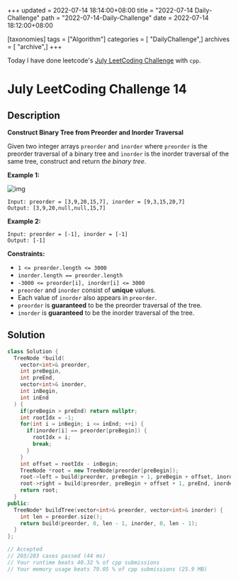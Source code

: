 +++
updated = 2022-07-14 18:14:00+08:00
title = "2022-07-14 Daily-Challenge"
path = "2022-07-14-Daily-Challenge"
date = 2022-07-14 18:12:00+08:00

[taxonomies]
tags = ["Algorithm"]
categories = [ "DailyChallenge",]
archives = [ "archive",]
+++

Today I have done leetcode's [July LeetCoding Challenge](https://leetcode.com/problems/construct-binary-tree-from-preorder-and-inorder-traversal/) with `cpp`.

<!-- more -->

# July LeetCoding Challenge 14

## Description

**Construct Binary Tree from Preorder and Inorder Traversal**

Given two integer arrays `preorder` and `inorder` where `preorder` is the preorder traversal of a binary tree and `inorder` is the inorder traversal of the same tree, construct and return *the binary tree*.

 

**Example 1:**

![img](https://assets.leetcode.com/uploads/2021/02/19/tree.jpg)

```
Input: preorder = [3,9,20,15,7], inorder = [9,3,15,20,7]
Output: [3,9,20,null,null,15,7]
```

**Example 2:**

```
Input: preorder = [-1], inorder = [-1]
Output: [-1]
```

 

**Constraints:**

- `1 <= preorder.length <= 3000`
- `inorder.length == preorder.length`
- `-3000 <= preorder[i], inorder[i] <= 3000`
- `preorder` and `inorder` consist of **unique** values.
- Each value of `inorder` also appears in `preorder`.
- `preorder` is **guaranteed** to be the preorder traversal of the tree.
- `inorder` is **guaranteed** to be the inorder traversal of the tree.

## Solution

``` cpp
class Solution {
  TreeNode *build(
    vector<int>& preorder,
    int preBegin,
    int preEnd,
    vector<int>& inorder,
    int inBegin,
    int inEnd
  ) {
    if(preBegin > preEnd) return nullptr;
    int rootIdx = -1;
    for(int i = inBegin; i <= inEnd; ++i) {
      if(inorder[i] == preorder[preBegin]) {
        rootIdx = i;
        break;
      }
    }
    int offset = rootIdx - inBegin;
    TreeNode *root = new TreeNode(preorder[preBegin]);
    root->left = build(preorder, preBegin + 1, preBegin + offset, inorder, inBegin, inBegin + offset - 1);
    root->right = build(preorder, preBegin + offset + 1, preEnd, inorder, inBegin + offset + 1, inEnd);
    return root;
  }
public:
  TreeNode* buildTree(vector<int>& preorder, vector<int>& inorder) {
    int len = preorder.size();
    return build(preorder, 0, len - 1, inorder, 0, len - 1);
  }
};

// Accepted
// 203/203 cases passed (44 ms)
// Your runtime beats 40.32 % of cpp submissions
// Your memory usage beats 79.05 % of cpp submissions (25.9 MB)
```
